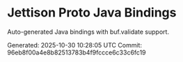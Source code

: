 # Jettison Proto Java Bindings

Auto-generated Java bindings with buf.validate support.

Generated: 2025-10-30 10:28:05 UTC
Commit: 96eb8f00a4e8b82513783b4f9fccce6c33c6fc19
